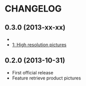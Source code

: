 # CHANGELOG

## 0.3.0 (2013-xx-xx)

- 
- [1: High resolution pictures](https://github.com/belgattitude/openstore-client/issues/1)

## 0.2.0 (2013-10-31)

- First official release 
- Feature retrieve product pictures
